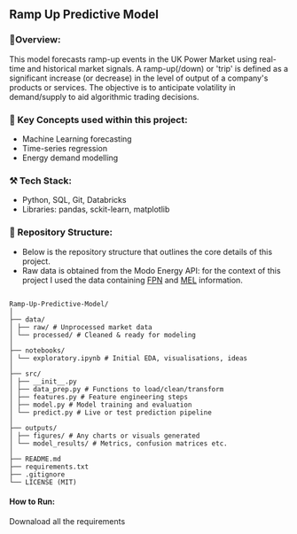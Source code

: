 ## Ramp Up Predictive Model
### 📌Overview:
This model forecasts ramp-up events in the UK Power Market using real-time and historical market signals.  A ramp-up(/down) or 'trip' is defined as a significant increase (or decrease) in the level of output of a company's products or services. The objective is to anticipate volatility in demand/supply to aid algorithmic trading decisions.

### 🧠 Key Concepts used within this project:
- Machine Learning forecasting
- Time-series regression
- Energy demand modelling

### ⚒️ Tech Stack:
- Python, SQL, Git, Databricks
- Libraries: pandas,  sckit-learn, matplotlib

### 📂 Repository Structure:

- Below is the repository structure that outlines the core details of this project.
- Raw data is obtained from the Modo Energy API: for the context of this project I used the data containing [FPN](https://developers.modoenergy.com/reference/physical-notifications) and [MEL](https://developers.modoenergy.com/reference/maximum-export-limit) information.

```

Ramp-Up-Predictive-Model/
│
├── data/
│ ├── raw/ # Unprocessed market data
│ └── processed/ # Cleaned & ready for modeling
│
├── notebooks/
│ └── exploratory.ipynb # Initial EDA, visualisations, ideas
│
├── src/
│ ├── __init__.py
│ ├── data_prep.py # Functions to load/clean/transform
│ ├── features.py # Feature engineering steps
│ ├── model.py # Model training and evaluation
│ └── predict.py # Live or test prediction pipeline
│
├── outputs/
│ ├── figures/ # Any charts or visuals generated
│ └── model_results/ # Metrics, confusion matrices etc.
│
├── README.md
├── requirements.txt
├── .gitignore
└── LICENSE (MIT)

```

#### How to Run:
Downaload all the requirements

